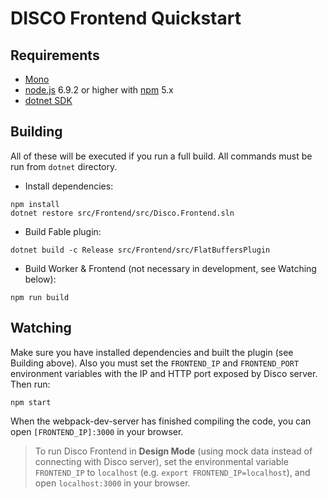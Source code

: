# DISCO Frontend Quickstart

## Requirements

- [Mono](http://www.mono-project.com/download/)
- [node.js](https://nodejs.org/) 6.9.2 or higher with [npm](https://www.npmjs.com/) 5.x
- [dotnet SDK](https://www.microsoft.com/net/download/core)

## Building

All of these will be executed if you run a full build. All commands must be run from `dotnet` directory.

- Install dependencies:

```shell
npm install
dotnet restore src/Frontend/src/Disco.Frontend.sln
```

- Build Fable plugin:

```shell
dotnet build -c Release src/Frontend/src/FlatBuffersPlugin
```

- Build Worker & Frontend (not necessary in development, see Watching below):

```shell
npm run build
```

## Watching

Make sure you have installed dependencies and built the plugin (see Building above). Also you must set the `FRONTEND_IP` and `FRONTEND_PORT` environment variables with the IP and HTTP port exposed by Disco server. Then run:

```shell
npm start
```

When the webpack-dev-server has finished compiling the code, you can open `[FRONTEND_IP]:3000` in your browser.

> To run Disco Frontend in **Design Mode** (using mock data instead of connecting with Disco server), set the environmental variable `FRONTEND_IP` to `localhost` (e.g. `export FRONTEND_IP=localhost`), and open `localhost:3000` in your browser.
